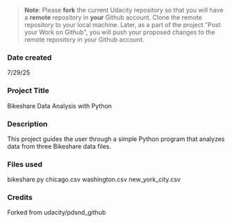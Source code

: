 >**Note**: Please **fork** the current Udacity repository so that you will have a **remote** repository in **your** Github account. Clone the remote repository to your local machine. Later, as a part of the project "Post your Work on Github", you will push your proposed changes to the remote repository in your Github account.

### Date created
7/29/25

### Project Title
Bikeshare Data Analysis with Python

### Description
This project guides the user through a simple Python program that analyzes 
data from three Bikeshare data files. 

### Files used
bikeshare.py
chicago.csv
washington.csv
new_york_city.csv

### Credits
Forked from udacity/pdsnd_github

